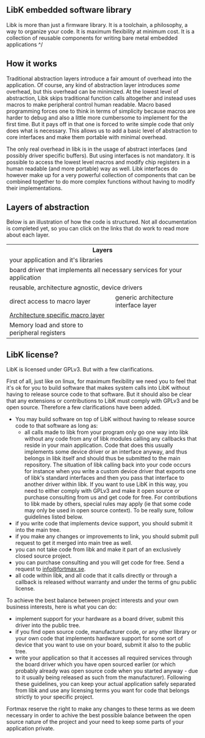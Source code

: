 LibK embedded software library
------------------------------

Libk is more than just a firmware library. It is a toolchain, a philosophy, a way to organize your code. It is maximum flexibility at minimum cost. It is a collection of reusable components for writing bare metal embedded applications \^/

How it works
-------------

Traditional abstraction layers introduce a fair amount of overhead into the application. Of course, any kind of abstraction layer introduces *some* overhead, but this overhead can be minimized. At the lowest level of abstraction, Libk skips traditional function calls altogether and instead uses macros to make peripheral control human readable. Macro based programming forces one to think in terms of simplicity because macros are harder to debug and also a little more cumbersome to implement for the first time. But it pays off in that one is forced to write simple code that only does what is necessary. This allows us to add a basic level of abstraction to core interfaces and make them portable with minimal overhead. 

The only real overhead in libk is in the usage of abstract interfaces (and possibly driver specific buffers). But using interfaces is not mandatory. It is possible to access the lowest level macros and modify chip registers in a human readable (and more portable) way as well. Libk interfaces do however make up for a very powerful collection of components that can be combined together to do more complex functions without having to modify their implementations.

Layers of abstraction
---------------------

Below is an illustration of how the code is structured. Not all documentation is completed yet, so you can click on the links that do work to read more about each layer. 

<table text-align="center">
	<tr><th colspan="2">Layers</th></tr>
	<tr><td colspan="2">your application and it's libraries</td></tr>
	<tr><td colspan="2">board driver that implements all necessary services for your application</td> </tr>
	<tr><td colspan="2">reusable, architecture agnostic, device drivers</td></tr>
	<tr><td>direct access to macro layer</td><td>generic architecture interface layer</td></tr>
	<tr><td colspan="2"> <a href="arch.md">Architecture specific macro layer</a> </td></tr>
	<tr><td> Memory load and store to peripheral registers</td></tr>
</table>

LibK license?
-------------

LibK is licensed under GPLv3. But with a few clarifications.

First of all, just like on linux, for maximum flexibility we need you to feel that it's ok for you to build software that makes system calls into LibK without having to release source code to that software. But it should also be clear that any extensions or contributions to LibK must comply with GPLv3 and be open source. Therefore a few clarifications have been added. 

- You may build software on top of LibK without having to release source code to that software as long as:
	- all calls made to libk from your program only go one way into libk without any code from any of libk modules calling any callbacks that reside in your main application. Code that does this usually implements some device driver or an interface anyway, and thus belongs in libk itself and should thus be submitted to the main repository. The situation of libk calling back into your code occurs for instance when you write a custom device driver that exports one of libk's standard interfaces and then you pass that interface to another driver within libk. If you want to use LibK in this way, you need to either comply with GPLv3 and make it open source or purchase consulting from us and get code for free. For contributions to libk made by others, special rules may apply (ie that some code may only be used in open source context). To be really sure, follow guidelines listed below. 
- if you write code that implements device support, you should submit it into the main tree. 
- if you make any changes or improvements to link, you should submit pull request to get it merged into main tree as well. 
- you can not take code from libk and make it part of an exclusively closed source project. 
- you can purchase consulting and you will get code for free. Send a request to info@fortmax.se.
- all code within libk, and all code that it calls directly or through a callback is released without warranty and under the terms of gnu public license. 

To achieve the best balance between project interests and your own business interests, here is what you can do:

- implement support for your hardware as a board driver, submit this driver into the public tree.
- if you find open source code, manufacturer code, or any other library or your own code that implements hardware support for some sort of device that you want to use on your board, submit it also to the public tree. 
- write your application so that it accesses all required services through the board driver which you have open sourced earlier (or which probably already was open source code when you started anyway - due to it usually being released as such from the manufacturer). Following these guidelines, you can keep your actual application safely separated from libk and use any licensing terms you want for code that belongs strictly to your specific project.

Fortmax reserve the right to make any changes to these terms as we deem necessary in order to achive the best possible balance between the open source nature of the project and your need to keep some parts of your application private. 

